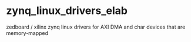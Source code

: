 zynq_linux_drivers_elab
=======================

zedboard / xilinx zynq linux drivers for AXI DMA and char devices that are memory-mapped
